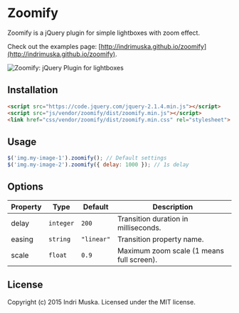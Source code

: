 # Zoomify

Zoomify is a jQuery plugin for simple lightboxes with zoom effect.

Check out the examples page: [http://indrimuska.github.io/zoomify](http://indrimuska.github.io/zoomify).

![Zoomify: jQuery Plugin for lightboxes](http://indrimuska.github.io/zoomify/img/zoomify-preview.png)

## Installation
```html
<script src="https://code.jquery.com/jquery-2.1.4.min.js"></script>
<script src="js/vendor/zoomify/dist/zoomify.min.js"></script>
<link href="css/vendor/zoomify/dist/zoomify.min.css" rel="stylesheet">
```

## Usage
```javascript
$('img.my-image-1').zoomify(); // Default settings
$('img.my-image-2').zoomify({ delay: 1000 }); // 1s delay
```

## Options
Property | Type | Default | Description
---|---|---|---
delay | `integer` | `200` | Transition duration in milliseconds.
easing | `string` | `"linear"` | Transition property name.
scale | `float` | `0.9` | Maximum zoom scale (1 means full screen).

## License
Copyright (c) 2015 Indri Muska. Licensed under the MIT license.